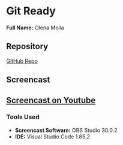 # Git Ready
**Full Name:** Olena Molla
## Repository
[GitHub Repo](https://github.com/olenamolla/Git-Ready.git)
## Screencast
[Screencast on Youtube](https://www.youtube.com/watch?v=1bm9YqgTIKs)
---
### Tools Used
- **Screencast Software:** OBS Studio 30.0.2
- **IDE:** Visual Studio Code 1.85.2

